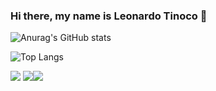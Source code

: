 ### Hi there, my name is Leonardo Tinoco 👋

![Anurag's GitHub stats](https://github-readme-stats.vercel.app/api?username=leotinoco7&show_icons=true&theme=highcontrast) 

![Top Langs](https://github-readme-stats.vercel.app/api/top-langs/?username=leotinoco7&layout=compact&theme=highcontrast)

 [<img src = "https://img.shields.io/badge/instagram-%23E4405F.svg?&style=for-the-badge&logo=instagram&logoColor=white">](https://www.instagram.com/leotinoco7/) [<img src="https://img.shields.io/badge/linkedin-%230077B5.svg?&style=for-the-badge&logo=linkedin&logoColor=white" />](https://www.linkedin.com/in/leotinoco7/)[<img src="https://img.shields.io/badge/-gmail-2EC866?style=for-the-badge&logo=gmail&logoColor=white" />](mailto:leofptinoco7@gmail.com)
